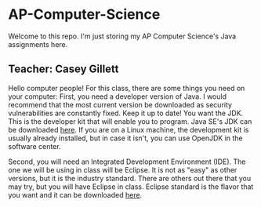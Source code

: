 AP-Computer-Science
===================
Welcome to this repo. I'm just storing my AP Computer Science's Java assignments here.

Teacher: Casey Gillett
--------------
Hello computer people!
For this class, there are some things you need on your computer:
First, you need a developer version of Java.  I would recommend that the most current version be downloaded as security vulnerabilities are constantly fixed.  Keep it up to date!
You want the JDK.  This is the developer kit that will enable you to program.  Java SE's JDK can be downloaded [here](http://www.oracle.com/technetwork/java/javase/downloads/index.html).
If you are on a Linux machine, the development kit is usually already installed, but in case it isn't, you can use OpenJDK in the software center.
 
Second, you will need an Integrated Development Environment (IDE).  The one we will be using in class will be Eclipse.  It is not as "easy" as other versions, but it is the industry standard.  There are others out there that you may try, but you will have Eclipse in class.  Eclipse standard is the flavor that you want and it can be downloaded [here](http://www.eclipse.org/downloads/packages/eclipse-standard-43/keplerr).
